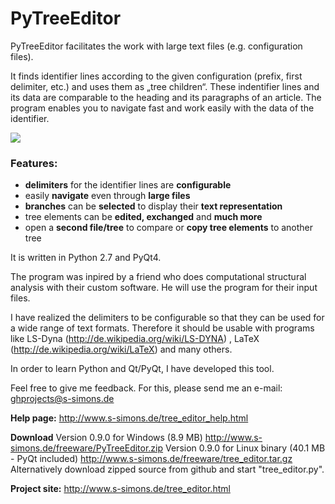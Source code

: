 PyTreeEditor
===========

PyTreeEditor facilitates the work with large text files (e.g. configuration 
files). 

It finds identifier lines according to the given configuration (prefix, 
first delimiter, etc.) and uses them as „tree children“. 
These indentifier lines and its data are comparable to the heading and its 
paragraphs of an article. The program enables you to navigate fast and work 
easily with the data of the identifier.

<img src="http://www.s-simons.de/img/PyTreeEditor_presentation.png">

### Features:

* **delimiters** for the identifier lines are **configurable**
* easily **navigate** even through **large files**
* **branches** can be **selected** to display their **text representation**
* tree elements can be **edited, exchanged** and **much more**
* open a **second file/tree** to compare or **copy tree elements** to another tree

It is written in Python 2.7 and PyQt4.

The program was inpired by a friend who does computational structural analysis 
with their custom software. He will use the program for their input files.
 
I have realized the delimiters to be configurable so that they can be used for 
a wide range of text formats. Therefore it should be usable with programs like 
LS-Dyna (http://de.wikipedia.org/wiki/LS-DYNA) , LaTeX 
(http://de.wikipedia.org/wiki/LaTeX) and many others.

In order to learn Python and Qt/PyQt, I have developed this tool.

Feel free to give me feedback. For this, please send me an e-mail: 
ghprojects@s-simons.de

**Help page:** http://www.s-simons.de/tree_editor_help.html

**Download** Version 0.9.0 for Windows (8.9 MB)  http://www.s-simons.de/freeware/PyTreeEditor.zip
			 Version 0.9.0 for Linux binary (40.1 MB - PyQt included) http://www.s-simons.de/freeware/tree_editor.tar.gz
			 Alternatively download zipped source from github and start "tree_editor.py".

**Project site:** http://www.s-simons.de/tree_editor.html
